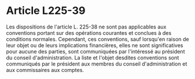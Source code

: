 # Article L225-39

Les dispositions de l'article L. 225-38 ne sont pas applicables aux conventions portant sur des opérations courantes et conclues à des conditions normales.   Cependant, ces conventions, sauf lorsqu'en raison de leur objet ou de leurs implications financières, elles ne sont significatives pour aucune des parties, sont communiquées par l'intéressé au président du conseil d'administration. La liste et l'objet desdites conventions sont communiqués par le président aux membres du conseil d'administration et aux commissaires aux comptes.